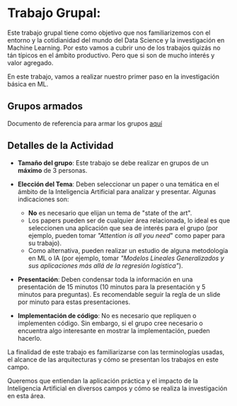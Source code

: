 # Trabajo Grupal:

Este trabajo grupal tiene como objetivo que nos familiarizemos con el entorno y 
la cotidianidad del mundo del Data Science y la investigación en Machine Learning.
Por esto vamos a cubrir uno de los trabajos quizás no tán típicos en el ámbito 
productivo. Pero que si son de mucho interés y valor agregado. 

En este trabajo, vamos a realizar nuestro primer paso en la investigación básica
en ML.

## Grupos armados

Documento de referencia para armar los grupos [aquí](https://docs.google.com/spreadsheets/d/1bC8-icuh2SC7z-LzTdShCCzTc80B_dyxuqr0XQWG8hE/edit#gid=0)

## Detalles de la Actividad

- **Tamaño del grupo**: Este trabajo se debe realizar en grupos de un **máximo**
de 3 personas.

- **Elección del Tema**: Deben seleccionar un paper o una temática en el ámbito
de la Inteligencia Artificial para analizar y presentar. Algunas indicaciones son:
    - **No** es necesario que elijan un tema de "state of the art".
    - Los papers pueden ser de cualquier área relacionada, lo ideal es que
    seleccionen una aplicación que sea de interés para el grupo (por ejemplo,
    pueden tomar _"Attention is all you need_" como paper para su trabajo).
    - Como alternativa, pueden realizar un estudio de alguna metodología en ML o
    IA (por ejemplo, tomar 
    _"Modelos Lineales Generalizados y sus aplicaciones más allá de la regresión logística"_).

- **Presentación**: Deben condensar toda la información en una 
presentación de 15 minutos (10 minutos para la presentación y 5 minutos
para preguntas). Es recomendable seguir la regla de un slide por minuto
para estas presentaciones.

- **Implementación de código**: No es necesario que repliquen o 
implementen código. Sin embargo, si el grupo cree necesario o encuentra
algo interesante en mostrar la implementación, pueden hacerlo.

La finalidad de este trabajo es familiarizarse con las terminologías 
usadas, el alcance de las arquitecturas y cómo se presentan los trabajos
en este campo.

Queremos que entiendan la aplicación práctica y el impacto de la
Inteligencia Artificial en diversos campos y cómo se realiza la
investigación en esta área. 
